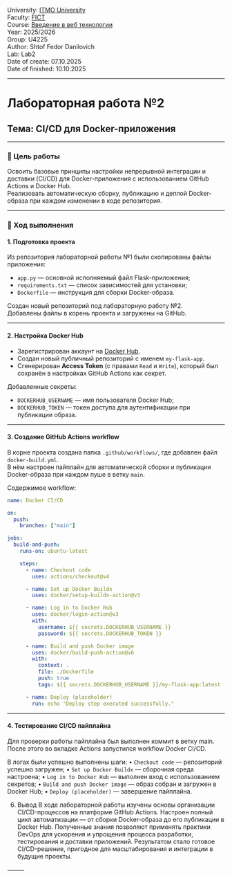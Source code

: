 University: [ITMO University](https://itmo.ru/ru/)  
Faculty: [FICT](https://fict.itmo.ru)  
Course: [Введение в веб технологии](https://itmo-ict-faculty.github.io/introduction-in-web-tech/)  
Year: 2025/2026  
Group: U4225  
Author: Shtof Fedor Danilovich  
Lab: Lab2  
Date of create: 07.10.2025  
Date of finished: 10.10.2025  

---

# Лабораторная работа №2  
## Тема: CI/CD для Docker-приложения

---

### 🎯 Цель работы  
Освоить базовые принципы настройки непрерывной интеграции и доставки (CI/CD) для Docker-приложения с использованием GitHub Actions и Docker Hub.  
Реализовать автоматическую сборку, публикацию и деплой Docker-образа при каждом изменении в коде репозитория.

---

### 🧩 Ход выполнения

#### 1. Подготовка проекта  
Из репозитория лабораторной работы №1 были скопированы файлы приложения:
- `app.py` — основной исполняемый файл Flask-приложения;  
- `requirements.txt` — список зависимостей для установки;  
- `Dockerfile` — инструкция для сборки Docker-образа.  

Создан новый репозиторий под лабораторную работу №2.  
Добавлены файлы в корень проекта и загружены на GitHub.

---

#### 2. Настройка Docker Hub  
- Зарегистрирован аккаунт на [Docker Hub](https://hub.docker.com).  
- Создан новый публичный репозиторий с именем `my-flask-app`.  
- Сгенерирован **Access Token** (с правами `Read` и `Write`), который был сохранён в настройках GitHub Actions как секрет.  

Добавленные секреты:
- `DOCKERHUB_USERNAME` — имя пользователя Docker Hub;  
- `DOCKERHUB_TOKEN` — токен доступа для аутентификации при публикации образа.

---

#### 3. Создание GitHub Actions workflow  
В корне проекта создана папка `.github/workflows/`, где добавлен файл `docker-build.yml`.  
В нём настроен пайплайн для автоматической сборки и публикации Docker-образа при каждом пуше в ветку `main`.

Содержимое workflow:

```yaml
name: Docker CI/CD

on:
  push:
    branches: ["main"]

jobs:
  build-and-push:
    runs-on: ubuntu-latest

    steps:
      - name: Checkout code
        uses: actions/checkout@v4

      - name: Set up Docker Buildx
        uses: docker/setup-buildx-action@v3

      - name: Log in to Docker Hub
        uses: docker/login-action@v3
        with:
          username: ${{ secrets.DOCKERHUB_USERNAME }}
          password: ${{ secrets.DOCKERHUB_TOKEN }}

      - name: Build and push Docker image
        uses: docker/build-push-action@v6
        with:
          context: .
          file: ./Dockerfile
          push: true
          tags: ${{ secrets.DOCKERHUB_USERNAME }}/my-flask-app:latest

      - name: Deploy (placeholder)
        run: echo "Deploy step executed successfully."
```
___

#### 4. Тестирование CI/CD пайплайна

Для проверки работы пайплайна был выполнен коммит в ветку main.
После этого во вкладке Actions запустился workflow Docker CI/CD.

В логах были успешно выполнены шаги:
	•	`Checkout code` — репозиторий успешно загружен;
	•	`Set up Docker Buildx` — сборочная среда настроена;
	•	`Log in to Docker Hub` — выполнен вход с использованием секретов;
	•	`Build and push Docker image` — образ собран и загружен в Docker Hub;
	•	`Deploy (placeholder)` — завершение пайплайна.

6. Вывод
В ходе лабораторной работы изучены основы организации CI/CD-процессов на платформе GitHub Actions.
Настроен полный цикл автоматизации — от сборки Docker-образа до его публикации в Docker Hub.
Полученные знания позволяют применять практики DevOps для ускорения и упрощения процесса разработки, тестирования и доставки приложений.
Результатом стало готовое CI/CD-решение, пригодное для масштабирования и интеграции в будущие проекты.

⸻

